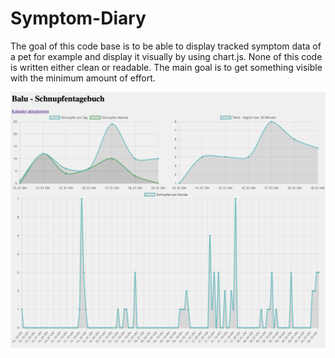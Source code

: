 # Symptom-Diary

The goal of this code base is to be able to display tracked symptom data of a pet for example and display it visually by using chart.js. None of this code is written either clean or readable. The main goal is to get something visible with the minimum amount of effort.

![Screenshot](Screenshot.png)